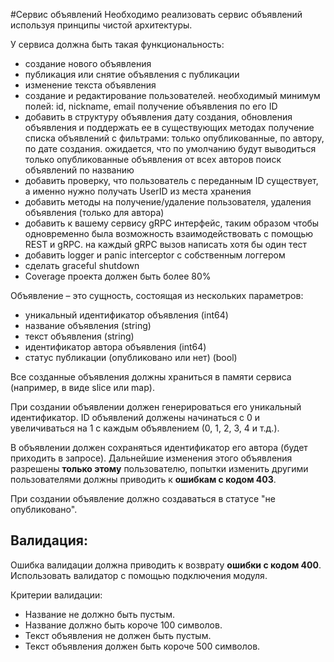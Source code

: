 #Сервис объявлений
Необходимо реализовать сервис объявлений используя принципы чистой архитектуры.

У сервиса должна быть такая функциональность:
- создание нового объявления
- публикация или снятие объявления с публикации
- изменение текста объявления
- создание и редактирование пользователей. необходимый минимум полей: id, nickname, email
получение объявления по его ID
- добавить в структуру объявления дату создания, обновления объявления и поддержать ее в существующих методах
получение списка объявлений с фильтрами: только опубликованные, по автору, по дате создания. ожидается, что по умолчанию будут выводиться только опубликованные объявления от всех авторов
поиск объявлений по названию
- добавить проверку, что пользователь с переданным ID существует, а именно нужно получать UserID из места хранения
- добавить методы на получение/удаление пользователя, удаления объявления (только для автора)
- добавить к вашему сервису gRPC интерфейс, таким образом чтобы одновременно была возможность взаимодействовать с помощью REST и gRPC.
на каждый gRPC вызов написать хотя бы один тест
- добавить logger и panic interceptor с собственным логгером
- сделать graceful shutdown
- Coverage проекта должен быть более 80%


Объявление – это сущность, состоящая из нескольких параметров:
- уникальный идентификатор объявления (int64)
- название объявления (string)
- текст объявления (string)
- идентификатор автора объявления (int64)
- статус публикации (опубликовано или нет) (bool)

Все созданные объявления должны храниться в памяти сервиса (например, в виде slice или map).

При создании объявлении должен генерироваться его уникальный идентификатор. ID объявлений должены начинаться с 0 и
увеличиваться на 1 с каждым объявлением (0, 1, 2, 3, 4 и т.д.).

В объявлении должен сохраняться идентификатор его автора (будет приходить в запросе).
Дальнейшие изменения этого объявления разрешены **только этому** пользователю,
попытки изменить другими пользователями должны приводить к **ошибкам с кодом 403**.

При создании объявление должно создаваться в статусе "не опубликовано".

## Валидация:
Ошибка валидации должна приводить к возврату **ошибки с кодом 400**. Использовать валидатор с помощью подключения модуля.

Критерии валидации:
- Название не должно быть пустым.
- Название должно быть короче 100 символов.
- Текст объявления не должен быть пустым.
- Текст объявления должен быть короче 500 символов.
